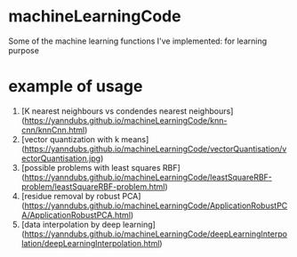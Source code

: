 # machineLearningCode
Some of the machine learning functions I've implemented: for learning purpose

# example of usage
1. [K nearest neighbours vs condendes nearest neighbours] (https://yanndubs.github.io/machineLearningCode/knn-cnn/knnCnn.html)
2. [vector quantization with k means] (https://yanndubs.github.io/machineLearningCode/vectorQuantisation/vectorQuantisation.jpg)
3. [possible problems with least squares RBF] (https://yanndubs.github.io/machineLearningCode/leastSquareRBF-problem/leastSquareRBF-problem.html)
4. [residue removal by robust PCA] (https://yanndubs.github.io/machineLearningCode/ApplicationRobustPCA/ApplicationRobustPCA.html)
5. [data interpolation by deep learning] (https://yanndubs.github.io/machineLearningCode/deepLearningInterpolation/deepLearningInterpolation.html)

